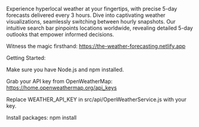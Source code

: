 Experience hyperlocal weather at your fingertips, with precise 5-day forecasts delivered every 3 hours. Dive into captivating weather visualizations, seamlessly switching between hourly snapshots. Our intuitive search bar pinpoints locations worldwide, revealing detailed 5-day outlooks that empower informed decisions.

Witness the magic firsthand: https://the-weather-forecasting.netlify.app

Getting Started:

Make sure you have Node.js and npm installed.

Grab your API key from OpenWeatherMap: https://home.openweathermap.org/api_keys

Replace WEATHER_API_KEY in src/api/OpenWeatherService.js with your key.

Install packages: npm install



